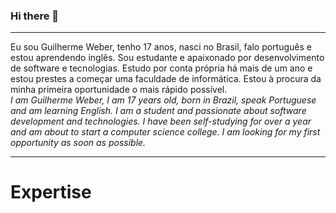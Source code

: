 ### Hi there 👋
<hr>
Eu sou Guilherme Weber, tenho 17 anos, nasci no Brasil, falo português e estou aprendendo inglês. Sou estudante e apaixonado por desenvolvimento de software e tecnologias. Estudo por conta própria há mais de um ano e estou prestes a começar uma faculdade de informática. Estou à procura da minha primeira oportunidade o mais rápido possível.


<br>
<i>I am Guilherme Weber, I am 17 years old, born in Brazil, speak Portuguese and am learning English. I am a student and passionate about software development and technologies. I have been self-studying for over a year and am about to start a computer science college. I am looking for my first opportunity as soon as possible.</i>

<hr>

<h1>Expertise</h1>
<!--
**Guiziin227/Guiziin227** is a ✨ _special_ ✨ repository because its `README.md` (this file) appears on your GitHub profile.

Here are some ideas to get you started:

- 🔭 I’m currently working on ...
- 🌱 I’m currently learning ...
- 👯 I’m looking to collaborate on ...
- 🤔 I’m looking for help with ...
- 💬 Ask me about ...
- 📫 How to reach me: ...
- 😄 Pronouns: ...
- ⚡ Fun fact: ...
-->

<h1>📚Tech Stack</h1>

![NodeJS](https://img.shields.io/badge/node.js-6DA55F?style=for-the-badge&logo=node.js&logoColor=white)
![Express.js](https://img.shields.io/badge/express.js-%23404d59.svg?style=for-the-badge&logo=express&logoColor=%2361DAFB)
![HTML5](https://img.shields.io/badge/html5-%23E34F26.svg?style=for-the-badge&logo=html5&logoColor=white)
![JavaScript](https://img.shields.io/badge/javascript-%23323330.svg?style=for-the-badge&logo=javascript&logoColor=%23F7DF1E)
![Kotlin](https://img.shields.io/badge/kotlin-%237F52FF.svg?style=for-the-badge&logo=kotlin&logoColor=white)
![TypeScript](https://img.shields.io/badge/typescript-%23007ACC.svg?style=for-the-badge&logo=typescript&logoColor=white)
![SASS](https://img.shields.io/badge/SASS-hotpink.svg?style=for-the-badge&logo=SASS&logoColor=white)
![MongoDB](https://img.shields.io/badge/MongoDB-%234ea94b.svg?style=for-the-badge&logo=mongodb&logoColor=white)
![CSS3](https://img.shields.io/badge/css3-%231572B6.svg?style=for-the-badge&logo=css3&logoColor=white)
